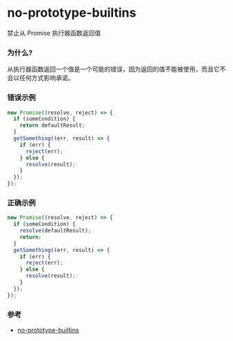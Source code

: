 # no-prototype-builtins

禁止从 Promise 执行器函数返回值

### 为什么?

从执行器函数返回一个值是一个可能的错误，因为返回的值不能被使用，而且它不会以任何方式影响承诺。

### 错误示例

```js
new Promise((resolve, reject) => {
  if (someCondition) {
    return defaultResult;
  }
  getSomething((err, result) => {
    if (err) {
      reject(err);
    } else {
      resolve(result);
    }
  });
});
```

### 正确示例

```js
new Promise((resolve, reject) => {
  if (someCondition) {
    resolve(defaultResult);
    return;
  }
  getSomething((err, result) => {
    if (err) {
      reject(err);
    } else {
      resolve(result);
    }
  });
});
```

### 参考

- [no-prototype-builtins](https://eslint.org/docs/rules/no-prototype-builtins)
